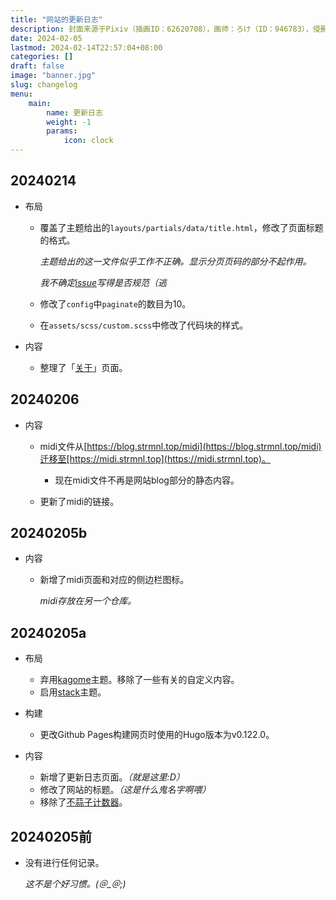 ```yaml
---
title: "网站的更新日志"
description: 封面来源于Pixiv（插画ID：62620708），画师：ろけ（ID：946783），侵删。
date: 2024-02-05
lastmod: 2024-02-14T22:57:04+08:00
categories: []
draft: false
image: "banner.jpg"
slug: changelog
menu:
    main: 
        name: 更新日志
        weight: -1
        params:
            icon: clock
---
```



## 20240214
- 布局

    - 覆盖了主题给出的`layouts/partials/data/title.html`，修改了页面标题的格式。

        *主题给出的这一文件似乎工作不正确。显示分页页码的部分不起作用。*

        *我不确定[issue](https://github.com/CaiJimmy/hugo-theme-stack/issues/941)写得是否规范（逃*

    - 修改了`config`中`paginate`的数目为10。

    - 在`assets/scss/custom.scss`中修改了代码块的样式。

- 内容

    - 整理了「[关于](/about)」页面。

## 20240206

- 内容

    - midi文件从[https://blog.strmnl.top/midi](https://blog.strmnl.top/midi)迁移至[https://midi.strmnl.top](https://midi.strmnl.top)。

        - 现在midi文件不再是网站blog部分的静态内容。

    - 更新了midi的链接。


## 20240205b
- 内容

    - 新增了midi页面和对应的侧边栏图标。

        *midi存放在另一个仓库。*


## 20240205a
- 布局
    - 弃用[kagome](https://github.com/miiiku/hugo-theme-kagome)主题。移除了一些有关的自定义内容。
    - 启用[stack](https://github.com/CaiJimmy/hugo-theme-stack)主题。

- 构建
    - 更改Github Pages构建网页时使用的Hugo版本为v0.122.0。

- 内容
    - 新增了更新日志页面。*（就是这里:D）*
    - 修改了网站的标题。*（这是什么鬼名字啊喂）*
    - 移除了[不蒜子计数器](https://busuanzi.ibruce.info/)。

## 20240205前

- 没有进行任何记录。

    *这不是个好习惯。(＠_＠;)*
